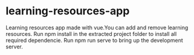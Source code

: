 # learning-resources-app
Learning resources app made with vue.You can add and remove learning resources.
Run npm install in the extracted project folder to install all required dependencie.
Run npm run serve to bring up the development server.
